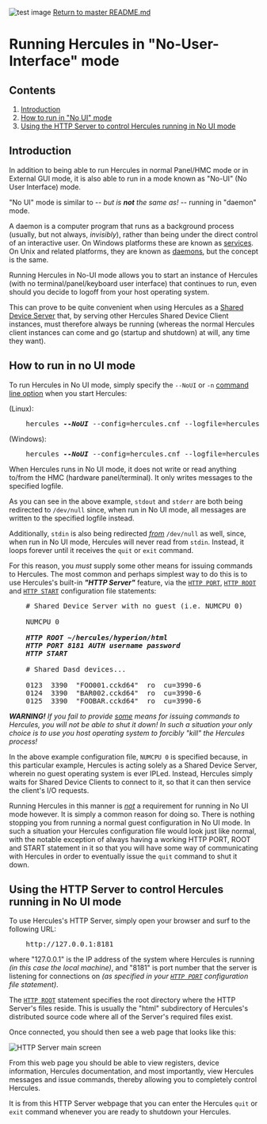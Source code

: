 ![test image](images/image_header_herculeshyperionSDL.png)
[Return to master README.md](../README.md)

# Running Hercules in "No-User-Interface" mode

## Contents

1. [Introduction](#Introduction)
2. [How to run in "No UI" mode](#How-to-run-in-no-UI-mode)
3. [Using the HTTP Server to control Hercules running in No UI mode](#Using-the-HTTP-Server-to-control-Hercules-running-in-no-UI-mode)

## Introduction

In addition to being able to run Hercules in normal Panel/HMC mode or in External GUI mode, it is also able to run in a mode known as "No-UI" (No User Interface) mode.

"No UI" mode is similar to -- _but is **not** the same as!_ -- running in "daemon" mode.

A daemon is a computer program that runs as a background process (usually, but not always, _invisibly_), rather than being under the direct control of an interactive user. On Windows platforms these are known as [services](https://en.wikipedia.org/wiki/Windows_service). On Unix and related platforms, they are known as [daemons](https://en.wikipedia.org/wiki/Daemon_(computing)), but the concept is the same.

Running Hercules in No-UI mode allows you to start an instance of Hercules (with no terminal/panel/keyboard user interface) that continues to run, even should you decide to logoff from your host operating system.

This can prove to be quite convenient when using Hercules as a [Shared Device Server](https://sdl-hercules-390.github.io/html/shared.html) that, by serving other Hercules Shared Device Client instances, must therefore always be running (whereas the normal Hercules client instances can come and go (startup and shutdown) at will, any time they want).

## How to run in no UI mode

To run Hercules in No UI mode, simply specify the `--NoUI` or `-n` [command line option](https://sdl-hercules-390.github.io/html/hercinst.html#arguments) when you start Hercules:

(Linux):
<pre>
    hercules <b><i>--NoUI</i></b> --config=hercules.cnf --logfile=hercules.log   <b>< /dev/null > /dev/null 2>&1</b>
</pre>

(Windows):
<pre>
    hercules <b><i>--NoUI</i></b> --config=hercules.cnf --logfile=hercules.log   <b>< NUL > NUL 2>&1</b>
</pre>

When Hercules runs in No UI mode, it does not write or read anything to/from the HMC (hardware panel/terminal). It only writes messages to the specified logfile.

As you can see in the above example, `stdout` and `stderr` are both being redirected to `/dev/null` since, when run in No UI mode, all messages are written to the specified logfile instead.

Additionally, `stdin` is also being redirected <i><u>from</u></i> `/dev/null` as well, since, when run in No UI mode, Hercules will never read from `stdin`. Instead, it loops forever until it receives the `quit` or `exit` command.

For this reason, you _must_ supply some other means for issuing commands to Hercules. The most common and perhaps simplest way to do this is to use Hercules's built-in <i><b>"HTTP Server"</b></i> feature, via the
[`HTTP PORT`](https://sdl-hercules-390.github.io/html/hercconf.html#HTTPPORT), [`HTTP ROOT`](https://sdl-hercules-390.github.io/html/hercconf.html#HTTPROOT) and [`HTTP START`](https://sdl-hercules-390.github.io/html/hercconf.html#HTTPSTRT)
configuration file statements:

<pre>
    # Shared Device Server with no guest (i.e. NUMCPU 0)

    NUMCPU 0

    <b><i>HTTP ROOT ~/hercules/hyperion/html
    HTTP PORT 8181 AUTH username password
    HTTP START</i></b>

    # Shared Dasd devices...

    0123  3390  "FOO001.cckd64"  ro  cu=3990-6
    0124  3390  "BAR002.cckd64"  ro  cu=3990-6
    0125  3390  "FOOBAR.cckd64"  ro  cu=3990-6
</pre>

_**WARNING!** If you fail to provide <u>some</u> means for issuing commands to Hercules, you will not be able to shut it down! In such a situation your only choice is to use you host operating system to forcibly "kill" the Hercules process!_

In the above example configuration file, `NUMCPU 0` is specified because, in this particular example, Hercules is acting solely as a Shared Device Server, wherein no guest operating system is ever IPLed. Instead, Hercules simply waits for Shared Device Clients to connect to it, so that it can then service the client's I/O requests.

Running Hercules in this manner is <i><u>not</u></i> a requirement for running in No UI mode however. It is simply a common reason for doing so. There is nothing stopping you from running a normal guest configuration in No UI mode. In such a situation your Hercules configuration file would look just like normal, with the notable exception of always having a working HTTP PORT, ROOT and START statement in it so that you will have some way of communicating with Hercules in order to eventually issue the `quit` command to shut it down.

## Using the HTTP Server to control Hercules running in No UI mode

To use Hercules's HTTP Server, simply open your browser and surf to the following URL:

<pre>
    http://127.0.0.1:8181
</pre>

where "127.0.0.1" is the IP address of the system where Hercules is running _(in this case the local machine)_, and "8181" is port number that the server is listening for connections on _(as specified in your [`HTTP PORT`](https://sdl-hercules-390.github.io/html/hercconf.html#HTTPPORT) configuration file statement)_.

The [`HTTP ROOT`](https://sdl-hercules-390.github.io/html/hercconf.html#HTTPROOT) statement specifies the root directory where the HTTP Server's files reside. This is usually the "html" subdirectory of Hercules's distributed source code where all of the Server's required files exist.

Once connected, you should then see a web page that looks like this:

![HTTP Server main screen](images/httpsrvr.jpg)

From this web page you should be able to view registers, device information, Hercules documentation, and most importantly, view Hercules messages and issue commands, thereby allowing you to completely control Hercules.

It is from this HTTP Server webpage that you can enter the Hercules `quit` or `exit` command whenever you are ready to shutdown your Hercules.
